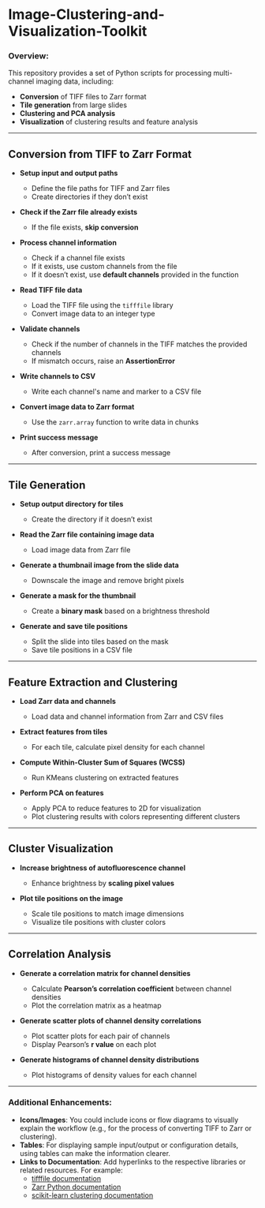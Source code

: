 # Image-Clustering-and-Visualization-Toolkit

### Overview:
This repository provides a set of Python scripts for processing multi-channel imaging data, including:

- **Conversion** of TIFF files to Zarr format
- **Tile generation** from large slides
- **Clustering and PCA analysis**
- **Visualization** of clustering results and feature analysis

---

## Conversion from TIFF to Zarr Format

- **Setup input and output paths**
  - Define the file paths for TIFF and Zarr files
  - Create directories if they don’t exist

- **Check if the Zarr file already exists**
  - If the file exists, **skip conversion**

- **Process channel information**
  - Check if a channel file exists
  - If it exists, use custom channels from the file
  - If it doesn’t exist, use **default channels** provided in the function

- **Read TIFF file data**
  - Load the TIFF file using the `tifffile` library
  - Convert image data to an integer type

- **Validate channels**
  - Check if the number of channels in the TIFF matches the provided channels
  - If mismatch occurs, raise an **AssertionError**

- **Write channels to CSV**
  - Write each channel's name and marker to a CSV file

- **Convert image data to Zarr format**
  - Use the `zarr.array` function to write data in chunks

- **Print success message**
  - After conversion, print a success message

---

## Tile Generation

- **Setup output directory for tiles**
  - Create the directory if it doesn’t exist

- **Read the Zarr file containing image data**
  - Load image data from Zarr file

- **Generate a thumbnail image from the slide data**
  - Downscale the image and remove bright pixels

- **Generate a mask for the thumbnail**
  - Create a **binary mask** based on a brightness threshold

- **Generate and save tile positions**
  - Split the slide into tiles based on the mask
  - Save tile positions in a CSV file

---

## Feature Extraction and Clustering

- **Load Zarr data and channels**
  - Load data and channel information from Zarr and CSV files

- **Extract features from tiles**
  - For each tile, calculate pixel density for each channel

- **Compute Within-Cluster Sum of Squares (WCSS)**
  - Run KMeans clustering on extracted features

- **Perform PCA on features**
  - Apply PCA to reduce features to 2D for visualization
  - Plot clustering results with colors representing different clusters

---

## Cluster Visualization

- **Increase brightness of autofluorescence channel**
  - Enhance brightness by **scaling pixel values**

- **Plot tile positions on the image**
  - Scale tile positions to match image dimensions
  - Visualize tile positions with cluster colors

---

## Correlation Analysis

- **Generate a correlation matrix for channel densities**
  - Calculate **Pearson’s correlation coefficient** between channel densities
  - Plot the correlation matrix as a heatmap

- **Generate scatter plots of channel density correlations**
  - Plot scatter plots for each pair of channels
  - Display Pearson’s **r value** on each plot

- **Generate histograms of channel density distributions**
  - Plot histograms of density values for each channel

---

### Additional Enhancements:
- **Icons/Images**: You could include icons or flow diagrams to visually explain the workflow (e.g., for the process of converting TIFF to Zarr or clustering).
- **Tables**: For displaying sample input/output or configuration details, using tables can make the information clearer.
- **Links to Documentation**: Add hyperlinks to the respective libraries or related resources. For example:
  - [tifffile documentation](https://pypi.org/project/tifffile/)
  - [Zarr Python documentation](https://zarr.readthedocs.io/en/stable/)
  - [scikit-learn clustering documentation](https://scikit-learn.org/stable/modules/clustering.html)

